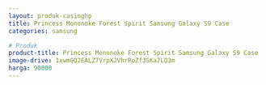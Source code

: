 ```yaml
---
layout: produk-casinghp
title: Princess Mononoke Forest Spirit Samsung Galaxy S9 Case
categories: samsung

# Produk
product-title: Princess Mononoke Forest Spirit Samsung Galaxy S9 Case
image-drive: 1xwmGQ2EALZ7VrpXJVhrRoZf3SKa7LQ3m
harga: 90000
---
```

